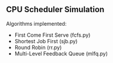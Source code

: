 ## CPU Scheduler Simulation
Algorithms implemented:
- First Come First Serve (fcfs.py)
- Shortest Job First (sjb.py)
- Round Robin (rr.py)
- Multi-Level Feedback Queue (mlfq.py)
